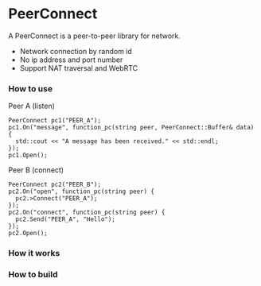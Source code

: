 # PeerConnect

A PeerConnect is a peer-to-peer library for network.

- Network connection by random id
- No ip address and port number
- Support NAT traversal and WebRTC


### How to use
Peer A (listen)
```
PeerConnect pc1("PEER_A");
pc1.On("message", function_pc(string peer, PeerConnect::Buffer& data) {
  std::cout << "A message has been received." << std::endl;
});
pc1.Open();
 ```

Peer B (connect)
```
PeerConnect pc2("PEER_B");
pc2.On("open", function_pc(string peer) {
  pc2.>Connect("PEER_A");
});
pc2.On("connect", function_pc(string peer) {
  pc2.Send("PEER_A", "Hello");
});
pc2.Open();
```

### How it works

### How to build
